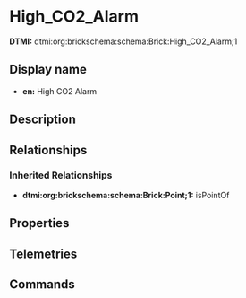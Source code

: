 # High_CO2_Alarm
**DTMI:** dtmi:org:brickschema:schema:Brick:High_CO2_Alarm;1
## Display name
- **en:** High CO2 Alarm
## Description
## Relationships
### Inherited Relationships
* **dtmi:org:brickschema:schema:Brick:Point;1:** isPointOf
## Properties
## Telemetries
## Commands

